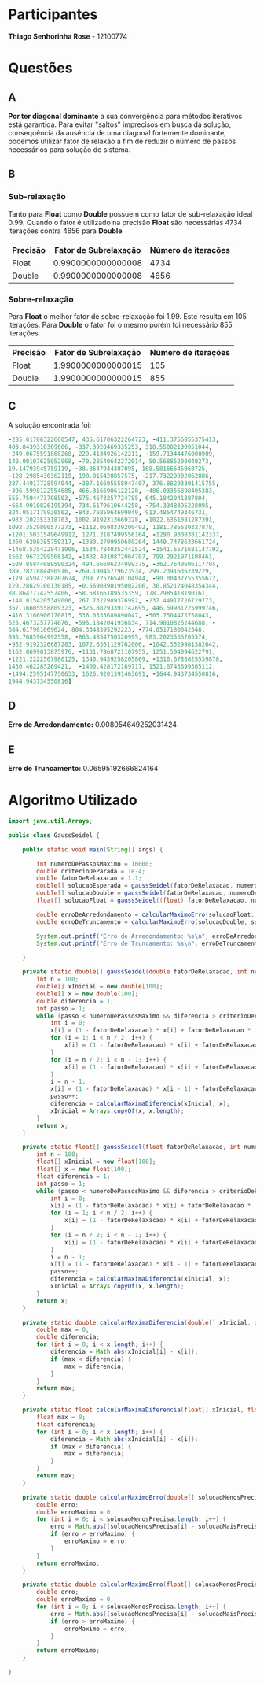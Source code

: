 # Participantes

**Thiago Senhorinha Rose** - 12100774


# Questões

## A

**Por ter diagonal dominante** a sua convergência para métodos iterativos está garantida. Para evitar "saltos" imprecisos em busca da solução, consequência da ausência de uma diagonal fortemente dominante, podemos utilizar fator de relaxão a fim de reduzir o número de passos
necessários para solução do sistema.

## B


### Sub-relaxação

Tanto para **Float** como **Double** possuem como fator de sub-relaxação ideal 0.99. Quando o fator é utilizado na precisão **Float** são
necessárias 4734 iterações contra 4656 para **Double**

<table style="width:100%">
  <tr>
    <th>Precisão</th>
    <th>Fator de Subrelaxação</th>
    <th>Número de iterações</th>
  </tr>
  <tr>
    <td>Float</td>
    <td>0.9900000000000008</td>
    <td>4734</td>
  </tr>
  <tr>
    <td>Double</td>
    <td>0.9900000000000008</td>
    <td>4656</td>
  </tr>
</table>

### Sobre-relaxação
Para **Float** o melhor fator de sobre-relaxação foi 1.99. Este resulta em 105 iterações. Para **Double** o fator foi o mesmo porém foi necessário
855 iterações.

<table style="width:100%">
  <tr>
    <th>Precisão</th>
    <th>Fator de Subrelaxação</th>
    <th>Número de iterações</th>
  </tr>
  <tr>
    <td>Float</td>
    <td>1.9900000000000015</td>
    <td>105</td>
  </tr>
  <tr>
    <td>Double</td>
    <td>1.9900000000000015</td>
    <td>855</td>
  </tr>
</table>

## C

A solução encontrada foi:

```ruby
-285.61706322660547, 435.61706322264723, -411.3756855375413, 
403.8439310309606, -337.3920469335253, 318.55002130951044, 
-249.0675591868268, 229.4134926142211, -159.71344476008989, 
140.00107625052968, -70.28540642272014, 50.56885200040273, 
19.14793945759119, -38.8647944387095, 108.58166645068725, 
-128.2985430362115, 198.015420857575, -217.73229902062886, 
287.44917728594044, -307.16605558947407, 376.88293391415755, 
-396.5998122554685, 466.3166906122128, -486.03356898405383, 
555.7504473708503, -575.4673257724785, 645.1842041887804, 
-664.9010826195394, 734.6179610644258, -754.3348395228095, 
824.0517179930562, -843.7685964699049, 913.4854749346731, 
-933.202353318703, 1002.9192313669328, -1022.6361081287391, 
1092.3529800577273, -1112.0698339200492, 1181.786620327878, 
-1201.5031549649912, 1271.2187499556164, -1290.9308381142337, 
1360.6298385759317, -1380.2799950680264, 1449.7478633661724, 
-1468.5354228471906, 1534.7840352442524, -1541.5571681147792, 
1562.9673299568142, -1402.4010872064707, 799.2921971108461, 
-509.85844089590324, 494.66606234999375, -362.7640606117705, 
389.7821884490916, -269.19045779623934, 299.2391636239229, 
-179.45947388207674, 209.72576540104944, -90.00437755355672, 
120.28629100130185, -0.5690890195002206, 30.852124048354344, 
88.86477742557406, -58.58166189535359, 178.2985418190161, 
-148.0154205349006, 267.7322989376992, -237.44917726729773, 
357.16605558809323, -326.88293391742695, 446.59981225999746, 
-416.3166906170815, 536.0335689890047, -505.7504473758043, 
625.4673257774076, -595.1842041936834, 714.9010826244688, -
684.617961069624, 804.3348395292223, -774.0517180042548, 
893.7685964992558, -863.4854750320995, 983.2023536705574, 
-952.9192326687283, 1072.6361129762006, -1042.3529981382642, 
1162.0699013875976, -1131.7868721107955, 1251.504094622791, 
-1221.2222567980125, 1340.9439258205869, -1310.6786825539878, 
1430.462283269421,  -1400.428172189717, 1521.0743699365112, 
-1494.2595147750633, 1626.9201391463691, -1644.943734550816, 
1944.943734550816]
```

## D

**Erro de Arredondamento:** 0.008054649252031424

## E

**Erro de Truncamento:** 0.06595192666824164

# Algoritmo Utilizado

```java
import java.util.Arrays;

public class GaussSeidel {

    public static void main(String[] args) {

        int numeroDePassosMaximo = 10000;
        double criterioDeParada = 1e-4;
        double fatorDeRelaxacao = 1.1;
        double[] solucaoEsperada = gaussSeidel(fatorDeRelaxacao, numeroDePassosMaximo, 1e-8);
        double[] solucaoDouble = gaussSeidel(fatorDeRelaxacao, numeroDePassosMaximo, criterioDeParada);
        float[] solucaoFloat = gaussSeidel((float) fatorDeRelaxacao, numeroDePassosMaximo, (float) criterioDeParada);

        double erroDeArredondamento = calcularMaximoErro(solucaoFloat, solucaoDouble);
        double erroDeTruncamento = calcularMaximoErro(solucaoDouble, solucaoEsperada);

        System.out.printf("Erro de Arredondamento: %s\n", erroDeArredondamento);
        System.out.printf("Erro de Truncamento: %s\n", erroDeTruncamento);

    }

    private static double[] gaussSeidel(double fatorDeRelaxacao, int numeroDePassosMaximo, double criterioDeParada) {
        int n = 100;
        double[] xInicial = new double[100];
        double[] x = new double[100];
        double diferencia = 1;
        int passo = 1;
        while (passo < numeroDePassosMaximo && diferencia > criterioDeParada) {
            int i = 0;
            x[i] = (1 - fatorDeRelaxacao) * x[i] + fatorDeRelaxacao * (150 - x[i + 1]);
            for (i = 1; i < n / 2; i++) {
                x[i] = (1 - fatorDeRelaxacao) * x[i] + fatorDeRelaxacao * (100 - x[i - 1] - x[i + 1] - x[i + 50]) / 3;
            }
            for (i = n / 2; i < n - 1; i++) {
                x[i] = (1 - fatorDeRelaxacao) * x[i] + fatorDeRelaxacao * (200 - x[i - 50] - x[i - 1] - x[i + 1]) / 3;
            }
            i = n - 1;
            x[i] = (1 - fatorDeRelaxacao) * x[i - 1] + fatorDeRelaxacao * (300 - x[i - 1]);
            passo++;
            diferencia = calcularMaximaDiferencia(xInicial, x);
            xInicial = Arrays.copyOf(x, x.length);
        }
        return x;
    }

    private static float[] gaussSeidel(float fatorDeRelaxacao, int numeroDePassosMaximo, float criterioDeParada) {
        int n = 100;
        float[] xInicial = new float[100];
        float[] x = new float[100];
        float diferencia = 1;
        int passo = 1;
        while (passo < numeroDePassosMaximo && diferencia > criterioDeParada) {
            int i = 0;
            x[i] = (1 - fatorDeRelaxacao) * x[i] + fatorDeRelaxacao * (150 - x[i + 1]);
            for (i = 1; i < n / 2; i++) {
                x[i] = (1 - fatorDeRelaxacao) * x[i] + fatorDeRelaxacao * (100 - x[i - 1] - x[i + 1] - x[i + 50]) / 3;
            }
            for (i = n / 2; i < n - 1; i++) {
                x[i] = (1 - fatorDeRelaxacao) * x[i] + fatorDeRelaxacao * (200 - x[i - 50] - x[i - 1] - x[i + 1]) / 3;
            }
            i = n - 1;
            x[i] = (1 - fatorDeRelaxacao) * x[i - 1] + fatorDeRelaxacao * (300 - x[i - 1]);
            passo++;
            diferencia = calcularMaximaDiferencia(xInicial, x);
            xInicial = Arrays.copyOf(x, x.length);
        }
        return x;
    }

    private static double calcularMaximaDiferencia(double[] xInicial, double[] x) {
        double max = 0;
        double diferencia;
        for (int i = 0; i < x.length; i++) {
            diferencia = Math.abs(xInicial[i] - x[i]);
            if (max < diferencia) {
                max = diferencia;
            }
        }
        return max;
    }

    private static float calcularMaximaDiferencia(float[] xInicial, float[] x) {
        float max = 0;
        float diferencia;
        for (int i = 0; i < x.length; i++) {
            diferencia = Math.abs(xInicial[i] - x[i]);
            if (max < diferencia) {
                max = diferencia;
            }
        }
        return max;
    }

    private static double calcularMaximoErro(double[] solucaoMenosPrecisa, double[] solucaoMaisPrecisa) {
        double erro;
        double erroMaximo = 0;
        for (int i = 0; i < solucaoMenosPrecisa.length; i++) {
            erro = Math.abs((solucaoMenosPrecisa[i] - solucaoMaisPrecisa[i]) / solucaoMaisPrecisa[i]);
            if (erro > erroMaximo) {
                erroMaximo = erro;
            }
        }
        return erroMaximo;
    }

    private static double calcularMaximoErro(float[] solucaoMenosPrecisa, double[] solucaoMaisPrecisa) {
        double erro;
        double erroMaximo = 0;
        for (int i = 0; i < solucaoMenosPrecisa.length; i++) {
            erro = Math.abs((solucaoMenosPrecisa[i] - solucaoMaisPrecisa[i]) / solucaoMaisPrecisa[i]);
            if (erro > erroMaximo) {
                erroMaximo = erro;
            }
        }
        return erroMaximo;
    }

}
```
